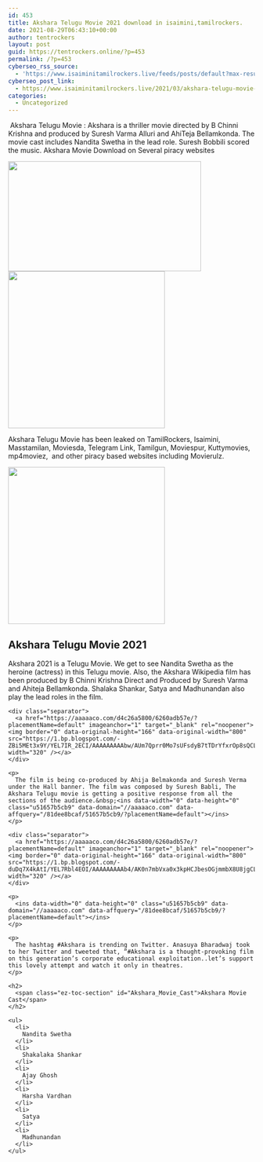 ```yaml
---
id: 453
title: Akshara Telugu Movie 2021 download in isaimini,tamilrockers.
date: 2021-08-29T06:43:10+00:00
author: tentrockers
layout: post
guid: https://tentrockers.online/?p=453
permalink: /?p=453
cyberseo_rss_source:
  - 'https://www.isaiminitamilrockers.live/feeds/posts/default?max-results=150&start-index=151'
cyberseo_post_link:
  - https://www.isaiminitamilrockers.live/2021/03/akshara-telugu-movie-2021-download-in.html
categories:
  - Uncategorized
---
```

<meta content="&nbsp;Akshara Telugu Movie : Akshara is a thriller movie directed by B Chinni Krishna and produced by Suresh Varma Alluri and AhiTeja Bellamkonda..." name="twitter:description" />

  


<center>
</center>

&nbsp;Akshara Telugu Movie : Akshara is a thriller movie directed by B Chinni Krishna and produced by Suresh Varma Alluri and AhiTeja Bellamkonda. The movie cast includes Nandita Swetha in the lead role. Suresh Bobbili scored the music. Akshara Movie Download on Several piracy websites<ins data-width="0" data-height="0" class="u51657b5cb9" data-domain="//aaaaaco.com" data-affquery="/81dee8bcaf/51657b5cb9/?placementName=default"></ins>

<div class="separator">
  <a href="https://1.bp.blogspot.com/--qTby398OZw/YEL6zCZqkyI/AAAAAAAAAbg/vEoEHbapDa4q3jl1zCY6BTqonQdmr3ciACLcBGAsYHQ/s1280/Akshara-Telugu-Movie.jpg" imageanchor="1"><img loading="lazy" border="0" data-original-height="720" data-original-width="1280" height="224" src="https://1.bp.blogspot.com/--qTby398OZw/YEL6zCZqkyI/AAAAAAAAAbg/vEoEHbapDa4q3jl1zCY6BTqonQdmr3ciACLcBGAsYHQ/w394-h224/Akshara-Telugu-Movie.jpg" width="394" /></a>
</div>



<div class="separator">
  <a href="https://aaaaaco.com/d4c26a5800/6260adb57e/?placementName=default" imageanchor="1" target="_blank" rel="noopener"><img border="0" data-original-height="166" data-original-width="800" src="https://1.bp.blogspot.com/-nyAFsHJrODM/YEL69x2b__I/AAAAAAAAAbk/QlMGZmnxjDEebg9CbDYUAy1GuV-Cr8LEACLcBGAsYHQ/s320/unnamed.gif" width="320" /></a>
</div>

<ins data-width="0" data-height="0" class="u51657b5cb9" data-domain="//aaaaaco.com" data-affquery="/81dee8bcaf/51657b5cb9/?placementName=default"></ins>

Akshara Telugu Movie has been leaked on TamilRockers, Isaimini, Masstamilan, Moviesda, Telegram Link, Tamilgun, Moviespur, Kuttymovies, mp4moviez,&nbsp;&nbsp;and other piracy based websites including Movierulz.

<div class="separator">
  <a href="https://aaaaaco.com/d4c26a5800/6260adb57e/?placementName=default" imageanchor="1" target="_blank" rel="noopener"><img border="0" data-original-height="166" data-original-width="800" src="https://1.bp.blogspot.com/-sDuxIfE_YUg/YEL7DBF5AhI/AAAAAAAAAbs/4kHc2n5QxjUa7Q-QFjriu8sMVBjel5zhQCLcBGAsYHQ/s320/unnamed.gif" width="320" /></a>
</div>

<ins data-width="0" data-height="0" class="u51657b5cb9" data-domain="//aaaaaco.com" data-affquery="/81dee8bcaf/51657b5cb9/?placementName=default"></ins>

<div>
  <h2>
    <strong>Akshara Telugu Movie 2021</strong>
  </h2>
  
  <div>
    <p>
      Akshara 2021 is a Telugu Movie. We get to see Nandita Swetha as the heroine (actress) in this Telugu movie. Also, the Akshara Wikipedia film has been produced by B Chinni Krishna Direct and Produced by Suresh Varma and Ahiteja Bellamkonda. Shalaka Shankar, Satya and Madhunandan also play the lead roles in the film.&nbsp;<ins data-width="0" data-height="0" class="u51657b5cb9" data-domain="//aaaaaco.com" data-affquery="/81dee8bcaf/51657b5cb9/?placementName=default"></ins>
    </p>
    
    <div class="separator">
      <a href="https://aaaaaco.com/d4c26a5800/6260adb57e/?placementName=default" imageanchor="1" target="_blank" rel="noopener"><img border="0" data-original-height="166" data-original-width="800" src="https://1.bp.blogspot.com/-ZBi5MEt3x9Y/YEL7IR_2ECI/AAAAAAAAAbw/AUm7Qprr0Mo7sUFsdyB7tTDrYfxrOp8sQCLcBGAsYHQ/s320/unnamed.gif" width="320" /></a>
    </div>
    
    <p>
      The film is being co-produced by Ahija Belmakonda and Suresh Verma under the Hall banner. The film was composed by Suresh Babli, The Akshara Telugu movie is getting a positive response from all the sections of the audience.&nbsp;<ins data-width="0" data-height="0" class="u51657b5cb9" data-domain="//aaaaaco.com" data-affquery="/81dee8bcaf/51657b5cb9/?placementName=default"></ins>
    </p>
    
    <div class="separator">
      <a href="https://aaaaaco.com/d4c26a5800/6260adb57e/?placementName=default" imageanchor="1" target="_blank" rel="noopener"><img border="0" data-original-height="166" data-original-width="800" src="https://1.bp.blogspot.com/-duDq7X4kAtI/YEL7Rbl4EOI/AAAAAAAAAb4/AK0n7mbVxa0x3kpHCJbesOGjmmbX8U8jgCLcBGAsYHQ/s320/unnamed.gif" width="320" /></a>
    </div>
    
    <p>
      <ins data-width="0" data-height="0" class="u51657b5cb9" data-domain="//aaaaaco.com" data-affquery="/81dee8bcaf/51657b5cb9/?placementName=default"></ins>
    </p>
    
    <p>
      The hashtag #Akshara is trending on Twitter. Anasuya Bharadwaj took to her Twitter and tweeted that, “#Akshara is a thought-provoking film on this generation’s corporate educational exploitation..let’s support this lovely attempt and watch it only in theatres.
    </p>
    
    <h2>
      <span class="ez-toc-section" id="Akshara_Movie_Cast">Akshara Movie Cast</span>
    </h2>
    
    <ul>
      <li>
        Nandita Swetha
      </li>
      <li>
        Shakalaka Shankar
      </li>
      <li>
        Ajay Ghosh
      </li>
      <li>
        Harsha Vardhan
      </li>
      <li>
        Satya
      </li>
      <li>
        Madhunandan
      </li>
    </ul>
  </div>
</div>

<center>
</center>